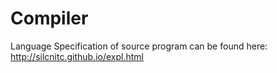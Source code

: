 # Compiler

Language Specification of source program can be found here:
http://silcnitc.github.io/expl.html
